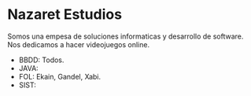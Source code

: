 # Nazaret Estudios

Somos una empesa de soluciones informaticas y desarrollo de software. 
Nos dedicamos a hacer videojuegos online.


- BBDD: Todos.
- JAVA: 
- FOL: Ekain, Gandel, Xabi.
- SIST: 
